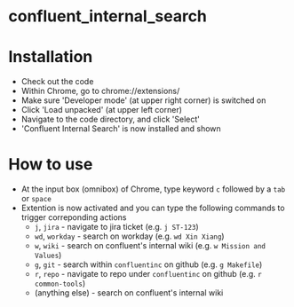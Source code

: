 # confluent_internal_search

# Installation
* Check out the code
* Within Chrome, go to chrome://extensions/
* Make sure 'Developer mode' (at upper right corner) is switched on
* Click 'Load unpacked' (at upper left corner)
* Navigate to the code directory, and click 'Select'
* 'Confluent Internal Search' is now installed and shown

# How to use
* At the input box (omnibox) of Chrome, type keyword `c` followed by a `tab` or `space`
* Extention is now activated and you can type the following commands to trigger correponding actions
  * `j`, `jira` - navigate to jira ticket (e.g. `j ST-123`)
  * `wd`, `workday` - search on workday (e.g. `wd Xin Xiang`)
  * `w`, `wiki` - search on confluent's internal wiki (e.g. `w Mission and Values`)
  * `g`, `git` - search within `confluentinc` on github (e.g. `g Makefile`)
  * `r`, `repo` - navigate to repo under `confluentinc` on github (e.g. `r common-tools`)
  * (anything else) - search on confluent's internal wiki
